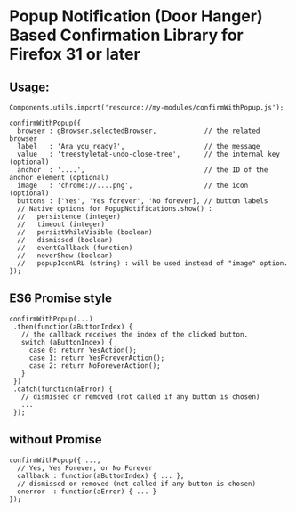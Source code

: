# Popup Notification (Door Hanger) Based Confirmation Library for Firefox 31 or later

## Usage:

    Components.utils.import('resource://my-modules/confirmWithPopup.js');
    
    confirmWithPopup({
      browser : gBrowser.selectedBrowser,            // the related browser
      label   : 'Ara you ready?',                    // the message
      value   : 'treestyletab-undo-close-tree',      // the internal key (optional)
      anchor  : '....',                              // the ID of the anchor element (optional)
      image   : 'chrome://....png',                  // the icon (optional)
      buttons : ['Yes', 'Yes forever', 'No forever], // button labels
      // Native options for PopupNotifications.show() :
      //   persistence (integer)
      //   timeout (integer)
      //   persistWhileVisible (boolean)
      //   dismissed (boolean)
      //   eventCallback (function)
      //   neverShow (boolean)
      //   popupIconURL (string) : will be used instead of "image" option.
    });

## ES6 Promise style

    confirmWithPopup(...)
     .then(function(aButtonIndex) {
       // the callback receives the index of the clicked button.
       switch (aButtonIndex) {
         case 0: return YesAction();
         case 1: return YesForeverAction();
         case 2: return NoForeverAction();
       }
     })
     .catch(function(aError) {
       // dismissed or removed (not called if any button is chosen)
       ...
     });

## without Promise

    confirmWithPopup({ ...,
      // Yes, Yes Forever, or No Forever
      callback : function(aButtonIndex) { ... },
      // dismissed or removed (not called if any button is chosen)
      onerror  : function(aError) { ... }
    });

